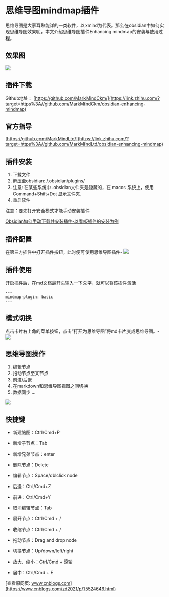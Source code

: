 # 思维导图mindmap插件

思维导图是大家耳熟能详的一类软件，以xmind为代表。那么在obsidian中如何实现思维导图效果呢，本文介绍思维导图插件Enhancing mindmap的安装与使用过程。

## 效果图

![](https://cubox.pro/c/filters:no_upscale()?imageUrl=https%3A%2F%2Fgitee.com%2Fzdqs2021%2Fpic-go-image%2Fraw%2Fmaster%2F124454742-63ec8580-ddbb-11eb-8da0-7cd44f38a225.gif)

## 插件下载

Github地址： [https://github.com/MarkMindCkm/](https://link.zhihu.com/?target=https%3A//github.com/MarkMindCkm/obsidian-enhancing-mindmap)

## 官方指导

[https://github.com/MarkMindLtd/](https://link.zhihu.com/?target=https%3A//github.com/MarkMindLtd/obsidian-enhancing-mindmap)

## 插件安装

1.  下载文件
2.  解压至obsidian: /.obsidian/plugins/
3.  注意: 在某些系统中 .obsidian文件夹是隐藏的，在 macos 系统上，使用 Command+Shift+Dot 显示文件夹.
4.  重启软件

注意：要先打开安全模式才能手动安装插件

[Obsidian如何手动下载并安装插件-以看板插件的安装为例](https://mp.weixin.qq.com/s?__biz=MzUxMjg3NDc2NA==&mid=2247484549&idx=1&sn=b7dc4c302fc941c0d04b6510a8ae922d&chksm=f95c84e6ce2b0df0bc4d835562f85409cfdcfb821cb5a8a373e0b825e19792a23cfd2b34e9ec&token=1809420939&lang=zh_CN#rd)

## 插件配置

在第三方插件中打开插件按钮，此时便可使用思维导图插件-
![](https://cubox.pro/c/filters:no_upscale()?imageUrl=https%3A%2F%2Fgitee.com%2Fzdqs2021%2Fpic-go-image%2Fraw%2Fmaster%2F20211108135802.png)

## 插件使用

开启插件后，在md文档最开头输入一下文字，就可以将该插件激活

```text
---
mindmap-plugin: basic
---
```

## 模式切换

点击卡片右上角的菜单按钮，点击“打开为思维导图”将md卡片变成思维导图。-
![](https://cubox.pro/c/filters:no_upscale()?imageUrl=https%3A%2F%2Fgitee.com%2Fzdqs2021%2Fpic-go-image%2Fraw%2Fmaster%2F20211108143532.png)

## 思维导图操作

1.  编辑节点
2.  拖动节点至某节点
3.  前进/后退
4.  在markdown和思维导图视图之间切换
5.  数据同步 ...

![](https://cubox.pro/c/filters:no_upscale()?imageUrl=https%3A%2F%2Fgitee.com%2Fzdqs2021%2Fpic-go-image%2Fraw%2Fmaster%2F124458786-fd1d9b00-ddbf-11eb-8dbc-eeefb5b7abf5.gif)

## 快捷键

*   新建脑图：Ctrl/Cmd+P
    
*   新增子节点：Tab
    
*   新增兄弟节点：enter
    
*   删除节点：Delete
    
*   编辑节点：Space/dblclick node
    
*   后退：Ctrl/Cmd+Z
    
*   前进：Ctrl/Cmd+Y
    
*   取消编辑节点：Tab
    
*   展开节点：Ctrl/Cmd + /
    
*   收缩节点：Ctrl/Cmd + /
    
*   拖动节点：Drag and drop node
    
*   切换节点：Up/down/left/right
    
*   放大、缩小：Ctrl/Cmd + 滚轮
    
*   居中：Ctrl/Cmd + E


[查看原网页: www.cnblogs.com](https://www.cnblogs.com/zd2021/p/15524646.html)